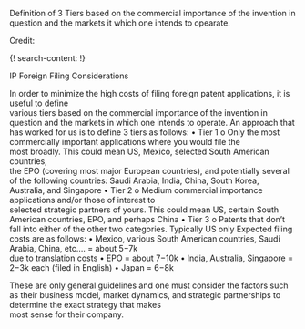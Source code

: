 Definition of 3 Tiers based on the commercial importance of the invention in question and the markets it which one intends to opearate.

Credit: []()

{! search-content: !}

IP	Foreign	Filing	Considerations	

In	order	to	minimize	the	high	costs	of	filing	foreign	patent	applications,	it	is	useful	to	define	
various	tiers	based on	the	commercial	importance	of	the	invention	in	question and	the	markets	
in	which	one	intends	to	operate.
An	approach	that	has	worked	for	us	is	to	define	3	tiers	as	follows:
• Tier	1
o Only	the	most	commercially	important	applications	where	you	would	file the	
most	broadly.		This	could	mean US,	Mexico,	selected	South	American	countries,	
the	EPO	(covering	most	major	European	countries),	and	potentially	several	of	the	
following	countries:	Saudi	Arabia,	India,	China,	South	Korea,	Australia,	and	
Singapore
• Tier	2
o Medium	commercial importance	applications	and/or	those	of	interest	to	
selected	strategic	partners of	yours.		This	could	mean	US,	certain	South	
American	countries,	EPO,	and	perhaps	China
• Tier	3
o Patents	that	don’t	fall	into	either	of	the other	two	categories.	Typically	US	only
Expected filing costs	are	as	follows:
• Mexico,	various	South	American	countries,	Saudi Arabia,	China,	etc….	=	about	$5-$7k	
due	to	translation	costs
• EPO	=	about	$7-$10k
• India,	Australia,	Singapore	=	$2-$3k	each	(filed	in	English)
• Japan	=	$6-$8k

These	are	only	general	guidelines	and	one	must	consider	the	factors such	as	their	business
model,	market	dynamics,	and	strategic	partnerships	to	determine	the	exact	strategy	that	makes	
most	sense for	their	company.

